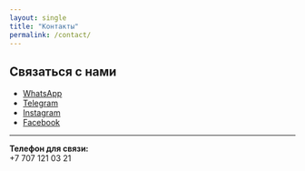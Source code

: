 ```yaml
---
layout: single
title: "Контакты"
permalink: /contact/
---
```


## Связаться с нами

<ul>
<li><i class="fab fa-whatsapp"></i> <a href="https://wa.me/77071210321" target="_blank">WhatsApp</a></li>
<li><i class="fab fa-telegram-plane"></i> <a href="https://t.me/yourprofile" target="_blank">Telegram</a></li>
<li><i class="fab fa-instagram"></i> <a href="https://instagram.com/yourprofile" target="_blank">Instagram</a></li>
<li><i class="fab fa-facebook"></i> <a href="https://facebook.com/yourprofile" target="_blank">Facebook</a></li>
</ul>


---

**Телефон для связи:**  
+7 707 121 03 21
